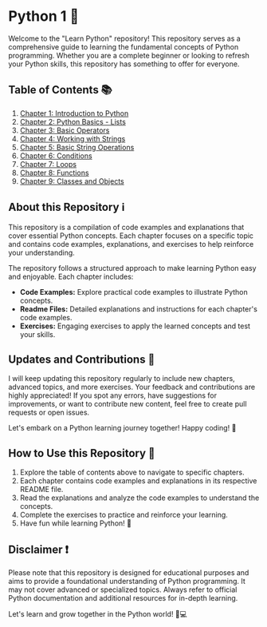 # Python 1 🐍

Welcome to the "Learn Python" repository! This repository serves as a comprehensive guide to learning the fundamental concepts of Python programming. Whether you are a complete beginner or looking to refresh your Python skills, this repository has something to offer for everyone.

## Table of Contents 📚

1. [Chapter 1: Introduction to Python](01/)
2. [Chapter 2: Python Basics - Lists](02/)
3. [Chapter 3: Basic Operators](03/)
4. [Chapter 4: Working with Strings](04/)
5. [Chapter 5: Basic String Operations](05/)
6. [Chapter 6: Conditions](06/)
7. [Chapter 7: Loops](07/)
8. [Chapter 8: Functions](08/)
9. [Chapter 9: Classes and Objects](09/)

## About this Repository ℹ️

This repository is a compilation of code examples and explanations that cover essential Python concepts. Each chapter focuses on a specific topic and contains code examples, explanations, and exercises to help reinforce your understanding.

The repository follows a structured approach to make learning Python easy and enjoyable. Each chapter includes:

- **Code Examples:** Explore practical code examples to illustrate Python concepts.
- **Readme Files:** Detailed explanations and instructions for each chapter's code examples.
- **Exercises:** Engaging exercises to apply the learned concepts and test your skills.

## Updates and Contributions 🔄

I will keep updating this repository regularly to include new chapters, advanced topics, and more exercises. Your feedback and contributions are highly appreciated! If you spot any errors, have suggestions for improvements, or want to contribute new content, feel free to create pull requests or open issues.

Let's embark on a Python learning journey together! Happy coding! 🚀

## How to Use this Repository 📖

1. Explore the table of contents above to navigate to specific chapters.
2. Each chapter contains code examples and explanations in its respective README file.
3. Read the explanations and analyze the code examples to understand the concepts.
4. Complete the exercises to practice and reinforce your learning.
5. Have fun while learning Python! 🎉

## Disclaimer ❗

Please note that this repository is designed for educational purposes and aims to provide a foundational understanding of Python programming. It may not cover advanced or specialized topics. Always refer to official Python documentation and additional resources for in-depth learning.

Let's learn and grow together in the Python world! 🐍💻

